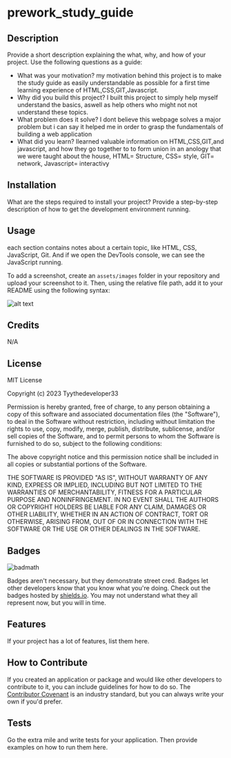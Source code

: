 # prework_study_guide

## Description

Provide a short description explaining the what, why, and how of your project. Use the following questions as a guide:

- What was your motivation? my motivation behind this project is to make the study guide as easily understandable as possible for a first time learning experience of HTML,CSS,GIT,Javascript.
- Why did you build this project? I built this project to simply help myself understand the basics, aswell as help others who might not not understand these topics.
- What problem does it solve? I dont believe this webpage solves a major problem but i can say it helped me in order to grasp the fundamentals of building a web application
- What did you learn? Ilearned valuable information on HTML,CSS,GIT,and javascript, and how they go together to to form union in an anology that we were taught about the house, HTML= Structure, CSS= style, GIT= network, Javascript= interactivy

## Installation

What are the steps required to install your project? Provide a step-by-step description of how to get the development environment running.

## Usage

each section contains notes about a certain topic, like HTML, CSS, JavaScript, Git. And if we open the DevTools console, we can see the JavaScript running.

To add a screenshot, create an `assets/images` folder in your repository and upload your screenshot to it. Then, using the relative file path, add it to your README using the following syntax:

![alt text](assets/images/screenshot.png)

## Credits

N/A
## License

MIT License

Copyright (c) 2023 Tyythedeveloper33

Permission is hereby granted, free of charge, to any person obtaining a copy
of this software and associated documentation files (the "Software"), to deal
in the Software without restriction, including without limitation the rights
to use, copy, modify, merge, publish, distribute, sublicense, and/or sell
copies of the Software, and to permit persons to whom the Software is
furnished to do so, subject to the following conditions:

The above copyright notice and this permission notice shall be included in all
copies or substantial portions of the Software.

THE SOFTWARE IS PROVIDED "AS IS", WITHOUT WARRANTY OF ANY KIND, EXPRESS OR
IMPLIED, INCLUDING BUT NOT LIMITED TO THE WARRANTIES OF MERCHANTABILITY,
FITNESS FOR A PARTICULAR PURPOSE AND NONINFRINGEMENT. IN NO EVENT SHALL THE
AUTHORS OR COPYRIGHT HOLDERS BE LIABLE FOR ANY CLAIM, DAMAGES OR OTHER
LIABILITY, WHETHER IN AN ACTION OF CONTRACT, TORT OR OTHERWISE, ARISING FROM,
OUT OF OR IN CONNECTION WITH THE SOFTWARE OR THE USE OR OTHER DEALINGS IN THE
SOFTWARE.

## Badges

![badmath](https://img.shields.io/github/languages/top/nielsenjared/badmath)

Badges aren't necessary, but they demonstrate street cred. Badges let other developers know that you know what you're doing. Check out the badges hosted by [shields.io](https://shields.io/). You may not understand what they all represent now, but you will in time.

## Features

If your project has a lot of features, list them here.

## How to Contribute

If you created an application or package and would like other developers to contribute to it, you can include guidelines for how to do so. The [Contributor Covenant](https://www.contributor-covenant.org/) is an industry standard, but you can always write your own if you'd prefer.

## Tests

Go the extra mile and write tests for your application. Then provide examples on how to run them here.

